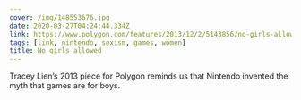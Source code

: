 ```yaml
---
cover: /img/148553676.jpg
date: 2020-03-27T04:24:44.334Z
link: https://www.polygon.com/features/2013/12/2/5143856/no-girls-allowed
tags: [link, nintendo, sexism, games, women]
title: No girls allowed
---
```


Tracey Lien’s 2013 piece for Polygon reminds us that Nintendo invented the myth that games are for boys.
